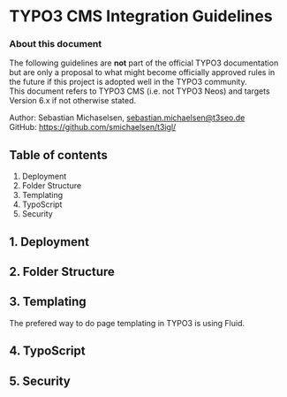 # TYPO3 CMS Integration Guidelines


### About this document

The following guidelines are **not** part of the official TYPO3 documentation but are only a proposal to what might become officially approved rules in the future if this project is adopted well in the TYPO3 community.  
This document refers to TYPO3 CMS (i.e. not TYPO3 Neos) and targets Version 6.x if not otherwise stated.

Author: Sebastian Michaselsen, sebastian.michaelsen@t3seo.de  
GitHub: https://github.com/smichaelsen/t3igl/

## Table of contents

<ol>
<li>Deployment</li>
<li>Folder Structure</li>
<li>Templating</li>
<li>TypoScript</li>
<li>Security</li>
</ol>


## 1. Deployment

## 2. Folder Structure

## 3. Templating
The prefered way to do page templating in TYPO3 is using Fluid.

## 4. TypoScript

## 5. Security